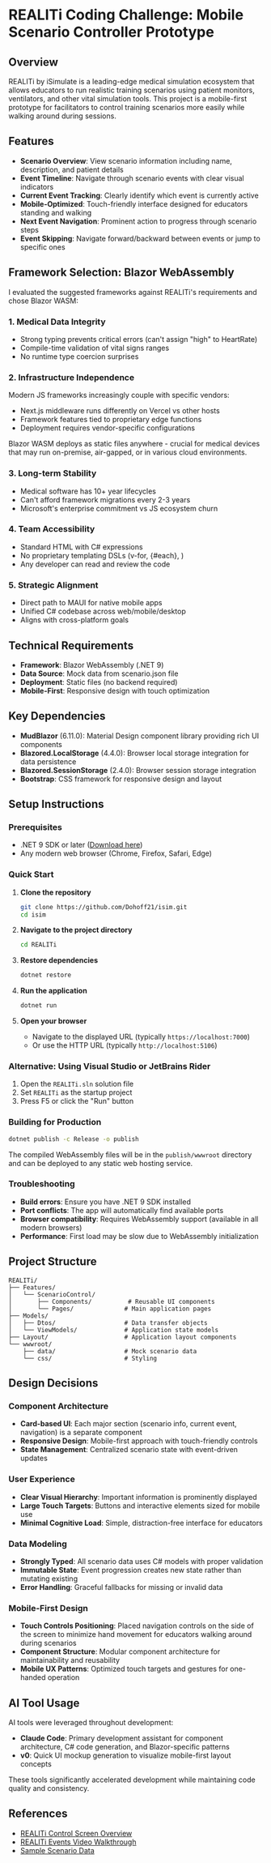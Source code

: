 # REALITi Coding Challenge: Mobile Scenario Controller Prototype

## Overview

REALITi by iSimulate is a leading-edge medical simulation ecosystem that allows educators to run realistic training scenarios using patient monitors, ventilators, and other vital simulation tools. This project is a mobile-first prototype for facilitators to control training scenarios more easily while walking around during sessions.

## Features

- **Scenario Overview**: View scenario information including name, description, and patient details
- **Event Timeline**: Navigate through scenario events with clear visual indicators
- **Current Event Tracking**: Clearly identify which event is currently active
- **Mobile-Optimized**: Touch-friendly interface designed for educators standing and walking
- **Next Event Navigation**: Prominent action to progress through scenario steps
- **Event Skipping**: Navigate forward/backward between events or jump to specific ones

## Framework Selection: Blazor WebAssembly

I evaluated the suggested frameworks against REALITi's requirements and chose Blazor WASM:

### 1. Medical Data Integrity
- Strong typing prevents critical errors (can't assign "high" to HeartRate)
- Compile-time validation of vital signs ranges
- No runtime type coercion surprises

### 2. Infrastructure Independence  
Modern JS frameworks increasingly couple with specific vendors:
- Next.js middleware runs differently on Vercel vs other hosts
- Framework features tied to proprietary edge functions
- Deployment requires vendor-specific configurations

Blazor WASM deploys as static files anywhere - crucial for medical devices 
that may run on-premise, air-gapped, or in various cloud environments.

### 3. Long-term Stability
- Medical software has 10+ year lifecycles
- Can't afford framework migrations every 2-3 years
- Microsoft's enterprise commitment vs JS ecosystem churn

### 4. Team Accessibility
- Standard HTML with C# expressions
- No proprietary templating DSLs (v-for, {#each}, <For>)
- Any developer can read and review the code

### 5. Strategic Alignment
- Direct path to MAUI for native mobile apps
- Unified C# codebase across web/mobile/desktop
- Aligns with cross-platform goals

## Technical Requirements

- **Framework**: Blazor WebAssembly (.NET 9)
- **Data Source**: Mock data from scenario.json file
- **Deployment**: Static files (no backend required)
- **Mobile-First**: Responsive design with touch optimization

## Key Dependencies

- **MudBlazor** (6.11.0): Material Design component library providing rich UI components
- **Blazored.LocalStorage** (4.4.0): Browser local storage integration for data persistence
- **Blazored.SessionStorage** (2.4.0): Browser session storage integration
- **Bootstrap**: CSS framework for responsive design and layout

## Setup Instructions

### Prerequisites
- .NET 9 SDK or later ([Download here](https://dotnet.microsoft.com/download/dotnet/9.0))
- Any modern web browser (Chrome, Firefox, Safari, Edge)

### Quick Start

1. **Clone the repository**
   ```bash
   git clone https://github.com/Dohoff21/isim.git
   cd isim
   ```

2. **Navigate to the project directory**
   ```bash
   cd REALITi
   ```

3. **Restore dependencies**
   ```bash
   dotnet restore
   ```

4. **Run the application**
   ```bash
   dotnet run
   ```

5. **Open your browser**
   - Navigate to the displayed URL (typically `https://localhost:7000`)
   - Or use the HTTP URL (typically `http://localhost:5106`)

### Alternative: Using Visual Studio or JetBrains Rider

1. Open the `REALITi.sln` solution file
2. Set `REALITi` as the startup project
3. Press F5 or click the "Run" button

### Building for Production

```bash
dotnet publish -c Release -o publish
```

The compiled WebAssembly files will be in the `publish/wwwroot` directory and can be deployed to any static web hosting service.

### Troubleshooting

- **Build errors**: Ensure you have .NET 9 SDK installed
- **Port conflicts**: The app will automatically find available ports
- **Browser compatibility**: Requires WebAssembly support (available in all modern browsers)
- **Performance**: First load may be slow due to WebAssembly initialization

## Project Structure

```
REALITi/
├── Features/
│   └── ScenarioControl/
│       ├── Components/          # Reusable UI components
│       └── Pages/              # Main application pages
├── Models/
│   ├── Dtos/                   # Data transfer objects
│   └── ViewModels/             # Application state models
├── Layout/                     # Application layout components
└── wwwroot/
    ├── data/                   # Mock scenario data
    └── css/                    # Styling
```

## Design Decisions

### Component Architecture
- **Card-based UI**: Each major section (scenario info, current event, navigation) is a separate component
- **Responsive Design**: Mobile-first approach with touch-friendly controls
- **State Management**: Centralized scenario state with event-driven updates

### User Experience
- **Clear Visual Hierarchy**: Important information is prominently displayed
- **Large Touch Targets**: Buttons and interactive elements sized for mobile use
- **Minimal Cognitive Load**: Simple, distraction-free interface for educators

### Data Modeling
- **Strongly Typed**: All scenario data uses C# models with proper validation
- **Immutable State**: Event progression creates new state rather than mutating existing
- **Error Handling**: Graceful fallbacks for missing or invalid data

### Mobile-First Design
- **Touch Controls Positioning**: Placed navigation controls on the side of the screen to minimize hand movement for educators walking around during scenarios
- **Component Structure**: Modular component architecture for maintainability and reusability
- **Mobile UX Patterns**: Optimized touch targets and gestures for one-handed operation

## AI Tool Usage

AI tools were leveraged throughout development:

- **Claude Code**: Primary development assistant for component architecture, C# code generation, and Blazor-specific patterns
- **v0**: Quick UI mockup generation to visualize mobile-first layout concepts

These tools significantly accelerated development while maintaining code quality and consistency.

## References

- [REALITi Control Screen Overview](https://knowledge.isimulate.com/hc/en-us/articles/360048675513-Overview-of-the-REALITi-Control-Screen)
- [REALITi Events Video Walkthrough](https://www.youtube.com/watch?v=uTrK4YmEq34)
- [Sample Scenario Data](https://labs.entegy.com.au/unionlane/exampleScenario.json)